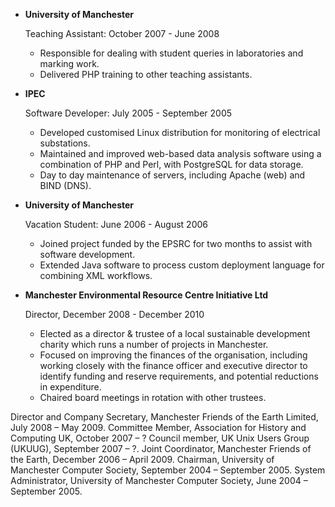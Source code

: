 
*   **University of Manchester**

    Teaching Assistant: October 2007 - June 2008

    - Responsible for dealing with student queries in laboratories and marking work.
    - Delivered PHP training to other teaching assistants.


*   **IPEC**

    Software Developer: July 2005 - September 2005

    - Developed customised Linux distribution for monitoring of electrical substations.
    - Maintained and improved web-based data analysis software using a combination of PHP and Perl, with PostgreSQL for data storage.
    - Day to day maintenance of servers, including Apache (web) and BIND (DNS).

*   **University of Manchester**

    Vacation Student: June 2006 - August 2006

    - Joined project funded by the EPSRC for two months to assist with software development.
    - Extended Java software to process custom deployment language for combining XML workflows.

*   **Manchester Environmental Resource Centre Initiative Ltd**

    Director, December 2008 - December 2010

    - Elected as a director & trustee of a local sustainable development charity which runs a number of projects in Manchester.
    - Focused on improving the finances of the organisation, including working closely with the finance officer and executive director to identify funding and reserve requirements, and potential reductions in expenditure.
    - Chaired board meetings in rotation with other trustees.
    
Director and Company Secretary, Manchester Friends of the Earth Limited, July 2008 – May 2009.
Committee Member, Association for History and Computing UK, October 2007 – ?
Council member, UK Unix Users Group (UKUUG), September 2007 – ?.
Joint Coordinator, Manchester Friends of the Earth, December 2006 – April 2009.
Chairman, University of Manchester Computer Society, September 2004 – September 2005.
System Administrator, University of Manchester Computer Society, June 2004 – September 2005.
